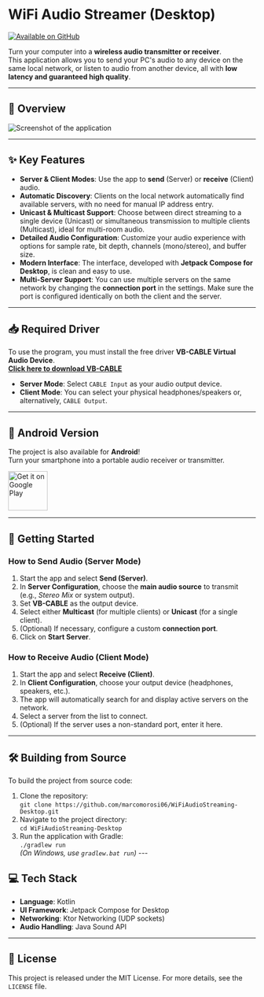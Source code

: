 # WiFi Audio Streamer (Desktop)  
[![Available on GitHub](https://img.shields.io/badge/Available%20on-GitHub-181717?style=for-the-badge&logo=github)](https://github.com/marcomorosi06/WiFiAudioStreaming-Desktop)  

Turn your computer into a **wireless audio transmitter or receiver**.  
This application allows you to send your PC's audio to any device on the same local network, or listen to audio from another device, all with **low latency and guaranteed high quality**.  

---

## 📸 Overview  

![Screenshot of the application](INSERT_SCREENSHOT_URL_HERE.png)  

---

## ✨ Key Features  
* **Server & Client Modes**: Use the app to **send** (Server) or **receive** (Client) audio.  
* **Automatic Discovery**: Clients on the local network automatically find available servers, with no need for manual IP address entry.  
* **Unicast & Multicast Support**: Choose between direct streaming to a single device (Unicast) or simultaneous transmission to multiple clients (Multicast), ideal for multi-room audio.  
* **Detailed Audio Configuration**: Customize your audio experience with options for sample rate, bit depth, channels (mono/stereo), and buffer size.  
* **Modern Interface**: The interface, developed with **Jetpack Compose for Desktop**, is clean and easy to use.  
* **Multi-Server Support**: You can use multiple servers on the same network by changing the **connection port** in the settings. Make sure the port is configured identically on both the client and the server.  

---

## 📥 Required Driver  
To use the program, you must install the free driver **VB-CABLE Virtual Audio Device**.  
[**Click here to download VB-CABLE**](https://vb-audio.com/Cable/index.htm)  

* **Server Mode**: Select `CABLE Input` as your audio output device.  
* **Client Mode**: You can select your physical headphones/speakers or, alternatively, `CABLE Output`.  

---

## 📱 Android Version  
The project is also available for **Android**!  
Turn your smartphone into a portable audio receiver or transmitter.  

<a href="INSERT_ANDROID_PROJECT_LINK_HERE">  
<img src="https://play.google.com/intl/en_us/badges/static/images/badges/en_badge_web_generic.png" alt="Get it on Google Play" height="80">  
</a>  

---

## 🚀 Getting Started  

### How to Send Audio (Server Mode)  
1.  Start the app and select **Send (Server)**.  
2.  In **Server Configuration**, choose the **main audio source** to transmit (e.g., *Stereo Mix* or system output).  
3.  Set **VB-CABLE** as the output device.  
4.  Select either **Multicast** (for multiple clients) or **Unicast** (for a single client).  
5.  (Optional) If necessary, configure a custom **connection port**.  
6.  Click on **Start Server**.  

### How to Receive Audio (Client Mode)  
1.  Start the app and select **Receive (Client)**.  
2.  In **Client Configuration**, choose your output device (headphones, speakers, etc.).  
3.  The app will automatically search for and display active servers on the network.  
4.  Select a server from the list to connect.  
5.  (Optional) If the server uses a non-standard port, enter it here.  

---

## 🛠️ Building from Source  

To build the project from source code:  
1.  Clone the repository:  
    `git clone https://github.com/marcomorosi06/WiFiAudioStreaming-Desktop.git`  
2.  Navigate to the project directory:  
    `cd WiFiAudioStreaming-Desktop`  
3.  Run the application with Gradle:  
    `./gradlew run`  
    *(On Windows, use `gradlew.bat run`)* ---

## 💻 Tech Stack  
* **Language**: Kotlin  
* **UI Framework**: Jetpack Compose for Desktop  
* **Networking**: Ktor Networking (UDP sockets)  
* **Audio Handling**: Java Sound API  

---

## 📄 License  
This project is released under the MIT License. For more details, see the `LICENSE` file.

